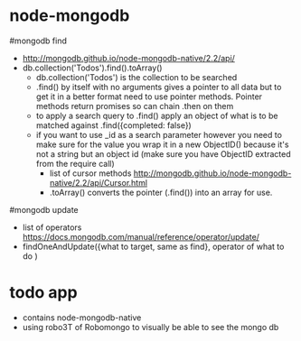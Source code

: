 # node-mongodb

#mongodb find
* http://mongodb.github.io/node-mongodb-native/2.2/api/
* db.collection('Todos').find().toArray()
	* db.collection('Todos') is the collection to be searched
	* .find() by itself with no arguments gives a pointer to all data but to get it in a better format need to use pointer methods.  Pointer methods return promises so can chain .then on them
	* to apply a search query to .find() apply an object of what is to be matched against .find({completed: false})
	* if you want to use _id as a search parameter however you need to make sure for the value you wrap it in a new ObjectID() because it's not a string but an object id (make sure you have ObjectID extracted from the require call)
		* list of cursor methods http://mongodb.github.io/node-mongodb-native/2.2/api/Cursor.html
		* .toArray() converts the pointer (.find()) into an array for use.  

#mongodb update
* list of operators https://docs.mongodb.com/manual/reference/operator/update/
* findOneAndUpdate({what to target, same as find}, operator of what to do )

# todo app 
* contains node-mongodb-native
* using robo3T of Robomongo to visually be able to see the mongo db